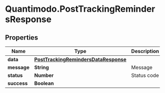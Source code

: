 # Quantimodo.PostTrackingRemindersResponse

## Properties
Name | Type | Description | Notes
------------ | ------------- | ------------- | -------------
**data** | [**PostTrackingRemindersDataResponse**](PostTrackingRemindersDataResponse.md) |  | [optional] 
**message** | **String** | Message | [optional] 
**status** | **Number** | Status code | 
**success** | **Boolean** |  | 


